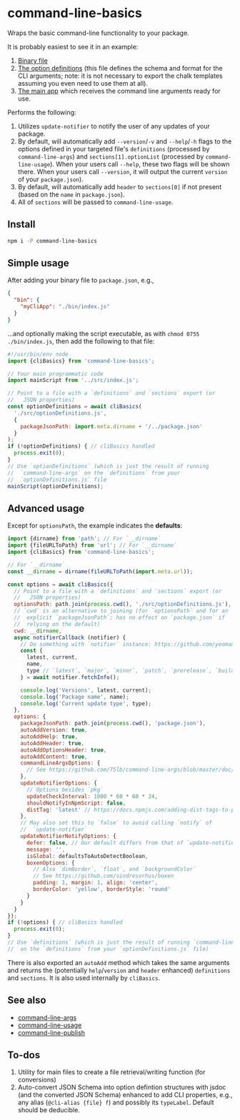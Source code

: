 # command-line-basics

Wraps the basic command-line functionality to your package.

It is probably easiest to see it in an example:

1. [Binary file](https://github.com/brettz9/license-badger/blob/master/bin/index.js#LC1)
2. [The option definitions](https://github.com/brettz9/license-badger/blob/master/src/optionDefinitions.js) (this file defines the schema and format for the CLI arguments; note: it is not necessary to export the chalk templates assuming you even need to use them at all).
3. [The main app](https://github.com/brettz9/license-badger/blob/3799384c3e0ba5651b4b2031a32042c573e8db3f/src/index.js#L118) which receives the command line arguments ready for use.

Performs the following:

1. Utilizes `update-notifier` to notify the user of any updates of your
    package.
2. By default, will automatically add `--version`/`-v` and `--help`/`-h`
    flags to the options defined in your targeted file's `definitions`
    (processed by `command-line-args`) and `sections[1].optionList` (processed
    by `command-line-usage`). When your users call `--help`, these two flags
    will be shown there. When your users call `--version`, it will output
    the current `version` of your `package.json`).
3. By default, will automatically add `header` to `sections[0]` if not
    present (based on the `name` in `package.json`).
4. All of `sections` will be passed to `command-line-usage`.

## Install

```sh
npm i -P command-line-basics
```

## Simple usage

After adding your binary file to `package.json`, e.g.,

```json
{
  "bin": {
    "myCliApp": "./bin/index.js"
  }
}
```

...and optionally making the script executable, as with
`chmod 0755 ./bin/index.js`, then add the following to that file:

```js
#!/usr/bin/env node
import {cliBasics} from 'command-line-basics';

// Your main programmatic code
import mainScript from '../src/index.js';

// Point to a file with a `definitions` and `sections` export (or
//   JSON properties)
const optionDefinitions = await cliBasics(
  './src/optionDefinitions.js',
  {
    packageJsonPath: import.meta.dirname + '/../package.json'
  }
);
if (!optionDefinitions) { // cliBasics handled
  process.exit(0);
}
// Use `optionDefinitions` (which is just the result of running
//  `command-line-args` on the `definitions` from your
//  `optionDefinitions.js` file
mainScript(optionDefinitions);
```

## Advanced usage

Except for `optionsPath`, the example indicates the **defaults**:

```js
import {dirname} from 'path'; // For `__dirname`
import {fileURLToPath} from 'url'; // For `__dirname`
import {cliBasics} from 'command-line-basics';

// For `__dirname`
const __dirname = dirname(fileURLToPath(import.meta.url));

const options = await cliBasics({
  // Point to a file with a `definitions` and `sections` export (or
  //   JSON properties)
  optionsPath: path.join(process.cwd(), './src/optionDefinitions.js'),
  // `cwd` is an alternative to joining (for `optionsPath` and for an
  //  explicit `packageJsonPath`; has no effect on `package.json` if
  //  relying on the default)
  cwd: __dirname,
  async notifierCallback (notifier) {
    // Do something with `notifier` instance: https://github.com/yeoman/update-notifier
    const {
      latest, current,
      name,
      type // `latest`, `major`, `minor`, `patch`, `prerelease`, `build`
    } = await notifier.fetchInfo();

    console.log('Versions', latest, current);
    console.log('Package name', name);
    console.log('Current update type', type);
  },
  options: {
    packageJsonPath: path.join(process.cwd(), 'package.json'),
    autoAddVersion: true,
    autoAddHelp: true,
    autoAddHeader: true,
    autoAddOptionsHeader: true,
    autoAddContent: true,
    commandLineArgsOptions: {
      // See https://github.com/75lb/command-line-args/blob/master/doc/API.md
    },
    updateNotifierOptions: {
      // Options besides `pkg`
      updateCheckInterval: 1000 * 60 * 60 * 24,
      shouldNotifyInNpmScript: false,
      distTag: 'latest' // https://docs.npmjs.com/adding-dist-tags-to-packages
    },
    // May also set this to `false` to avoid calling `notify` of
    //  `update-notifier`
    updateNotifierNotifyOptions: {
      defer: false, // Our default differs from that of `update-notifier` here
      message: '',
      isGlobal: defaultsToAutoDetectBoolean,
      boxenOptions: {
        // Also `dimBorder`, `float`, and `backgroundColor`
        // See https://github.com/sindresorhus/boxen
        padding: 1, margin: 1, align: 'center',
        borderColor: 'yellow', borderStyle: 'round'
      }
    }
  }
});
if (!options) { // cliBasics handled
  process.exit(0);
}
// Use `definitions` (which is just the result of running `command-line-args`
//  on the `definitions` from your `optionDefinitions.js` file)
```

There is also exported an `autoAdd` method which takes the same arguments
and returns the (potentially `help`/`version` and `header` enhanced)
`definitions` and `sections`. It is also used internally by `cliBasics`.

## See also

- [command-line-args](https://github.com/75lb/command-line-args)
- [command-line-usage](https://github.com/75lb/command-line-usage/)
- [command-line-publish](https://github.com/brettz9/command-line-publish)

## To-dos

1. Utility for main files to create a file retrieval/writing function (for
    conversions)
1. Auto-convert JSON Schema into option defintion structures with jsdoc (and
    the converted JSON Schema) enhanced to add CLI properties,
    e.g., any alias (`@cli-alias {file} f`) and possibly its `typeLabel`.
    Default should be deducible.
